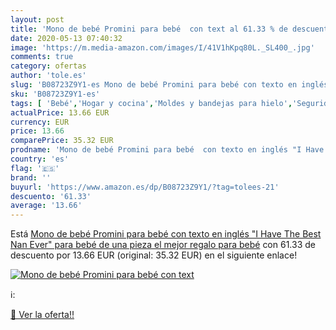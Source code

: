 ```yaml
---
layout: post
title: 'Mono de bebé Promini para bebé  con text al 61.33 % de descuento'
date: 2020-05-13 07:40:32
image: 'https://m.media-amazon.com/images/I/41V1hKpq80L._SL400_.jpg'
comments: true
category: ofertas
author: 'tole.es'
slug: 'B08723Z9Y1-es Mono de bebé Promini para bebé con texto en inglés "I Have...'
sku: 'B08723Z9Y1-es'
tags: [ 'Bebé','Hogar y cocina','Moldes y bandejas para hielo','Seguridad','Utensilios de bar','Utensilios de cocina','Vigilabebés','bebé', ]
actualPrice: 13.66 EUR
currency: EUR
price: 13.66
comparePrice: 35.32 EUR
prodname: 'Mono de bebé Promini para bebé  con texto en inglés "I Have The Best Nan Ever" para bebé  de una pieza  el mejor regalo para bebé'
country: 'es'
flag: '🇪🇸'
brand: ''
buyurl: 'https://www.amazon.es/dp/B08723Z9Y1/?tag=tolees-21'
descuento: '61.33'
average: '13.66'
---
```


Está [Mono de bebé Promini para bebé  con texto en inglés "I Have The Best Nan Ever" para bebé  de una pieza  el mejor regalo para bebé](https://www.amazon.es/dp/B08723Z9Y1/?tag=tolees-21) con 61.33 de descuento por 13.66 EUR (original: 35.32 EUR) en el siguiente enlace!

[![Mono de bebé Promini para bebé  con text](https://m.media-amazon.com/images/I/41V1hKpq80L._SL400_.jpg)](https://www.amazon.es/dp/B08723Z9Y1/?tag=tolees-21)

ℹ️:


[🛒 Ver la oferta!!](https://www.amazon.es/dp/B08723Z9Y1/?tag=tolees-21)
